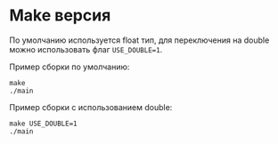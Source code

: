 # Make версия

По умолчанию используется float тип, для переключения на double можно использовать флаг `USE_DOUBLE=1`.

Пример сборки по умолчанию:
```
make
./main
```

Пример сборки с использованием double:
```
make USE_DOUBLE=1
./main
```

